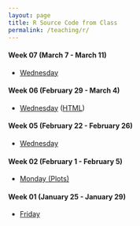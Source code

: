 ```yaml
---
layout: page
title: R Source Code from Class
permalink: /teaching/r/
---
```


#### Week 07 (March 7 - March 11)
  - <a href = "{{ site.baseurl }}/slides/07/07B.R" target = "_blank">Wednesday</a>

#### Week 06 (February 29 - March 4)
  - <a href = "{{ site.baseurl }}/slides/06/06B-qqplot.Rmd" target = "_blank">Wednesday</a> (<a href = "{{ site.baseurl }}/slides/06/06B-qqplot.HTML" target = "_blank">HTML</a>)

#### Week 05 (February 22 - February 26)
  - <a href = "{{ site.baseurl }}/slides/05/05B.R" target = "_blank">Wednesday</a>

#### Week 02 (February 1 - February 5)
  - <a href = "{{ site.baseurl }}/slides/02/02a.R" target = "_blank">Monday <a href = "{{ site.baseurl }}/slides/02/02a_plots.R" target = "_blank">(Plots)</a> </a>

#### Week 01 (January 25 - January 29)
  - <a href = "{{ site.baseurl }}/slides/01-intro/01C.R" target = "_blank">Friday</a>
